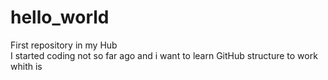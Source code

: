 # hello_world
First repository in my Hub<br>
I started coding not so far ago and i want to learn GitHub structure to work whith is
